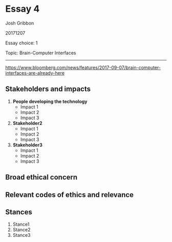 # Essay 4
Josh Gribbon

20171207

Essay choice: 1

Topic: Brain-Computer Interfaces

---
https://www.bloomberg.com/news/features/2017-09-07/brain-computer-interfaces-are-already-here

## Stakeholders and impacts

1. **People developing the technology**
    * Impact 1
    * Impact 2
    * Impact 3
2. **Stakeholder2**
    * Impact 1
    * Impact 2
    * Impact 3
3. **Stakeholder3**
    * Impact 1
    * Impact 2
    * Impact 3

## Broad ethical concern

## Relevant codes of ethics and relevance

## Stances
1. Stance1
2. Stance2
3. Stance3
